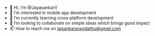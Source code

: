 - 👋 Hi, I’m @JayasankarV
- 👀 I’m interested in mobile app development
- 🌱 I’m currently learning cross platform development
- 💞️ I’m looking to collaborate on simple ideas which brings good impact
- 📫 How to reach me on jaisankararayidathu@gmail.com

<!---
JayasankarV/JayasankarV is a ✨ special ✨ repository because its `README.md` (this file) appears on your GitHub profile.
You can click the Preview link to take a look at your changes.
--->
